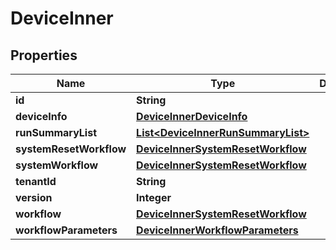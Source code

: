 
# DeviceInner

## Properties
Name | Type | Description | Notes
------------ | ------------- | ------------- | -------------
**id** | **String** |  |  [optional]
**deviceInfo** | [**DeviceInnerDeviceInfo**](DeviceInnerDeviceInfo.md) |  |  [optional]
**runSummaryList** | [**List&lt;DeviceInnerRunSummaryList&gt;**](DeviceInnerRunSummaryList.md) |  |  [optional]
**systemResetWorkflow** | [**DeviceInnerSystemResetWorkflow**](DeviceInnerSystemResetWorkflow.md) |  |  [optional]
**systemWorkflow** | [**DeviceInnerSystemResetWorkflow**](DeviceInnerSystemResetWorkflow.md) |  |  [optional]
**tenantId** | **String** |  |  [optional]
**version** | **Integer** |  |  [optional]
**workflow** | [**DeviceInnerSystemResetWorkflow**](DeviceInnerSystemResetWorkflow.md) |  |  [optional]
**workflowParameters** | [**DeviceInnerWorkflowParameters**](DeviceInnerWorkflowParameters.md) |  |  [optional]



